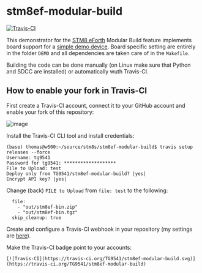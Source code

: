 # stm8ef-modular-build

[![Travis-CI](https://travis-ci.org/TG9541/stm8ef-modular-build.svg)](https://travis-ci.org/TG9541/stm8ef-modular-build)

This demonstrator for the [STM8 eForth](https://github.com/TG9541/stm8ef) Modular Build feature implements board support for a [simple demo device](https://github.com/TG9541/stm8ef-modular-build/tree/master/DEMO). Board specific setting are entirely in the folder `DEMO` and all dependencies are taken care of in the `Makefile`.

Building the code can be done manually (on Linux make sure that Python and SDCC are installed) or automatically wuth Travis-CI.

## How to enable your fork in Travis-CI

First create a Travis-CI account, connect it to your GitHub account and enable your fork of this repository:

![image](https://user-images.githubusercontent.com/5466977/79549569-7041d100-8097-11ea-86a2-8a544cdea3b5.png)

Install the Travis-CI CLI tool and install credentials:

```
(base) thomas@w500:~/source/stm8s/stm8ef-modular-build$ travis setup releases --force
Username: tg9541
Password for tg9541: *******************
File to Upload: test
Deploy only from TG9541/stm8ef-modular-build? |yes| 
Encrypt API key? |yes| 
```

Change (back) `FILE to Upload` from `file: test` to the following:

```
  file:
    - "out/stm8ef-bin.zip"
    - "out/stm8ef-bin.tgz"
  skip_cleanup: true
```

Create and configure a Travis-CI webhook in your repository (my settings are [here](https://github.com/TG9541/stm8ef-modular-build/issues/1#issuecomment-615125384)).

Make the Travis-CI badge point to your accounts:
```
[![Travis-CI](https://travis-ci.org/TG9541/stm8ef-modular-build.svg)](https://travis-ci.org/TG9541/stm8ef-modular-build)
```


